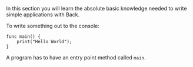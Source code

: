In this section you will learn the absolute basic knowledge needed to write simple applications with Back.

To write something out to the console:

```back
func main() {
    print("Hello World");
}
```

A program has to have an entry point method called `main`.

